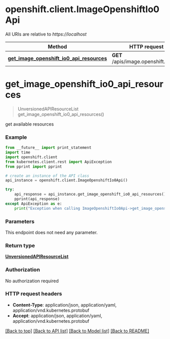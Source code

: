 # openshift.client.ImageOpenshiftIo0Api

All URIs are relative to *https://localhost*

Method | HTTP request | Description
------------- | ------------- | -------------
[**get_image_openshift_io0_api_resources**](ImageOpenshiftIo0Api.md#get_image_openshift_io0_api_resources) | **GET** /apis/image.openshift.io/1.0/ | 


# **get_image_openshift_io0_api_resources**
> UnversionedAPIResourceList get_image_openshift_io0_api_resources()



get available resources

### Example 
```python
from __future__ import print_statement
import time
import openshift.client
from kubernetes.client.rest import ApiException
from pprint import pprint

# create an instance of the API class
api_instance = openshift.client.ImageOpenshiftIo0Api()

try: 
    api_response = api_instance.get_image_openshift_io0_api_resources()
    pprint(api_response)
except ApiException as e:
    print("Exception when calling ImageOpenshiftIo0Api->get_image_openshift_io0_api_resources: %s\n" % e)
```

### Parameters
This endpoint does not need any parameter.

### Return type

[**UnversionedAPIResourceList**](UnversionedAPIResourceList.md)

### Authorization

No authorization required

### HTTP request headers

 - **Content-Type**: application/json, application/yaml, application/vnd.kubernetes.protobuf
 - **Accept**: application/json, application/yaml, application/vnd.kubernetes.protobuf

[[Back to top]](#) [[Back to API list]](../README.md#documentation-for-api-endpoints) [[Back to Model list]](../README.md#documentation-for-models) [[Back to README]](../README.md)

